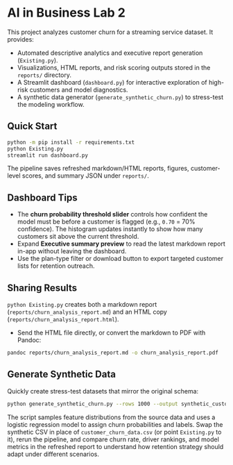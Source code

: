 # AI in Business Lab 2

This project analyzes customer churn for a streaming service dataset. It provides:

- Automated descriptive analytics and executive report generation (`Existing.py`).
- Visualizations, HTML reports, and risk scoring outputs stored in the `reports/` directory.
- A Streamlit dashboard (`dashboard.py`) for interactive exploration of high-risk customers and model diagnostics.
- A synthetic data generator (`generate_synthetic_churn.py`) to stress-test the modeling workflow.

## Quick Start

```bash
python -m pip install -r requirements.txt
python Existing.py
streamlit run dashboard.py
```

The pipeline saves refreshed markdown/HTML reports, figures, customer-level scores, and summary JSON under `reports/`.

## Dashboard Tips

- The **churn probability threshold slider** controls how confident the model must be before a customer is flagged (e.g., `0.70` = 70% confidence). The histogram updates instantly to show how many customers sit above the current threshold.
- Expand **Executive summary preview** to read the latest markdown report in-app without leaving the dashboard.
- Use the plan-type filter or download button to export targeted customer lists for retention outreach.

## Sharing Results

`python Existing.py` creates both a markdown report (`reports/churn_analysis_report.md`) and an HTML copy (`reports/churn_analysis_report.html`).

- Send the HTML file directly, or convert the markdown to PDF with Pandoc:

```bash
pandoc reports/churn_analysis_report.md -o churn_analysis_report.pdf
```

## Generate Synthetic Data

Quickly create stress-test datasets that mirror the original schema:

```bash
python generate_synthetic_churn.py --rows 1000 --output synthetic_customer_churn.csv
```

The script samples feature distributions from the source data and uses a logistic regression model to assign churn probabilities and labels. Swap the synthetic CSV in place of `customer_churn_data.csv` (or point `Existing.py` to it), rerun the pipeline, and compare churn rate, driver rankings, and model metrics in the refreshed report to understand how retention strategy should adapt under different scenarios.
